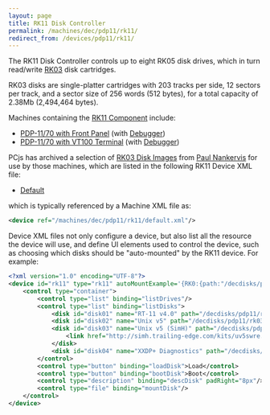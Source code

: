 ```yaml
---
layout: page
title: RK11 Disk Controller
permalink: /machines/dec/pdp11/rk11/
redirect_from: /devices/pdp11/rk11/
---
```


The RK11 Disk Controller controls up to eight RK05 disk drives, which in turn read/write [RK03](/software/dec/pdp11/disks/rk03/)
disk cartridges.

RK03 disks are single-platter cartridges with 203 tracks per side, 12 sectors per track, and a sector size of 256 words
(512 bytes), for a total capacity of 2.38Mb (2,494,464 bytes).  

Machines containing the [RK11 Component](/machines/dec/pdp11/modules/v2/rk11.js) include:

- [PDP-11/70 with Front Panel](/machines/dec/pdp11/1170/panel/) (with [Debugger](/machines/dec/pdp11/1170/panel/debugger/))
- [PDP-11/70 with VT100 Terminal](/machines/dec/pdp11/1170/vt100/) (with [Debugger](/machines/dec/pdp11/1170/vt100/debugger/))

PCjs has archived a selection of [RK03 Disk Images](/software/dec/pdp11/disks/rk03/) from [Paul Nankervis](http://skn.noip.me/pdp11/)
for use by those machines, which are listed in the following RK11 Device XML file:

- [Default](/machines/dec/pdp11/rk11/default.xml)

which is typically referenced by a Machine XML file as:

```xml
<device ref="/machines/dec/pdp11/rk11/default.xml"/>
```
		
Device XML files not only configure a device, but also list all the resource the device will use, and define UI elements
used to control the device, such as choosing which disks should be "auto-mounted" by the RK11 device.  For example:

```xml
<?xml version="1.0" encoding="UTF-8"?>
<device id="rk11" type="rk11" autoMountExample='{RK0:{path:"/decdisks/pdp11/rk03/RK03-XXDP.json"}}' pos="left" width="35%" padLeft="8px" padBottom="8px">
	<control type="container">
		<control type="list" binding="listDrives"/>
		<control type="list" binding="listDisks">
			<disk id="disk01" name="RT-11 v4.0" path="/decdisks/pdp11/rk03/RK03-RT11-V40.json"/>
			<disk id="disk02" name="Unix v5" path="/decdisks/pdp11/rk03/RK03-UNIX-V5.json"/>
			<disk id="disk03" name="Unix v5 (SimH)" path="/decdisks/pdp11/rk03/RK03-UNIX-V5-SIMH.json">
				<link href="http://simh.trailing-edge.com/kits/uv5swre.zip">PDP-11 UNIX V5 with sources (under license provided by Caldera Corporation)</link>
			</disk>
			<disk id="disk04" name="XXDP+ Diagnostics" path="/decdisks/pdp11/rk03/RK03-XXDP.json"/>
		</control>
		<control type="button" binding="loadDisk">Load</control>
		<control type="button" binding="bootDisk">Boot</control>
		<control type="description" binding="descDisk" padRight="8px"/>
		<control type="file" binding="mountDisk"/>
	</control>
</device>
```
